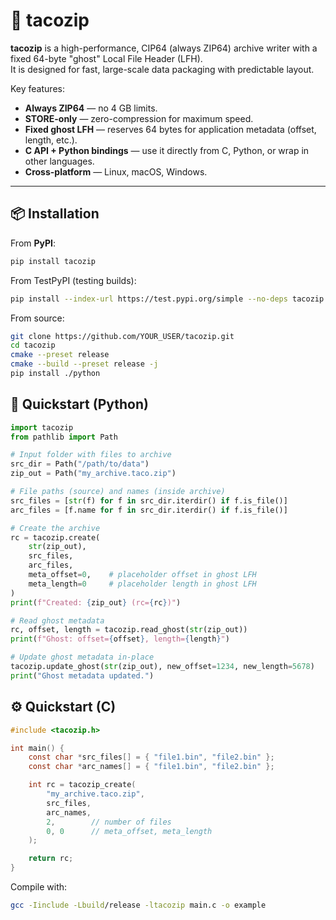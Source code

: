 # 🥙 tacozip

**tacozip** is a high-performance, CIP64 (always ZIP64) archive writer with a fixed 64-byte "ghost" Local File Header (LFH).  
It is designed for fast, large-scale data packaging with predictable layout.

Key features:
- **Always ZIP64** — no 4 GB limits.
- **STORE-only** — zero-compression for maximum speed.
- **Fixed ghost LFH** — reserves 64 bytes for application metadata (offset, length, etc.).
- **C API + Python bindings** — use it directly from C, Python, or wrap in other languages.
- **Cross-platform** — Linux, macOS, Windows.

---

## 📦 Installation

From **PyPI**:

```bash
pip install tacozip
```

From TestPyPI (testing builds):

```bash
pip install --index-url https://test.pypi.org/simple --no-deps tacozip
```

From source:

```bash
git clone https://github.com/YOUR_USER/tacozip.git
cd tacozip
cmake --preset release
cmake --build --preset release -j
pip install ./python
```

## 🚀 Quickstart (Python)


```python
import tacozip
from pathlib import Path

# Input folder with files to archive
src_dir = Path("/path/to/data")
zip_out = Path("my_archive.taco.zip")

# File paths (source) and names (inside archive)
src_files = [str(f) for f in src_dir.iterdir() if f.is_file()]
arc_files = [f.name for f in src_dir.iterdir() if f.is_file()]

# Create the archive
rc = tacozip.create(
    str(zip_out),
    src_files,
    arc_files,
    meta_offset=0,    # placeholder offset in ghost LFH
    meta_length=0     # placeholder length in ghost LFH
)
print(f"Created: {zip_out} (rc={rc})")

# Read ghost metadata
rc, offset, length = tacozip.read_ghost(str(zip_out))
print(f"Ghost: offset={offset}, length={length}")

# Update ghost metadata in-place
tacozip.update_ghost(str(zip_out), new_offset=1234, new_length=5678)
print("Ghost metadata updated.")
```

## ⚙️ Quickstart (C)


```c
#include <tacozip.h>

int main() {
    const char *src_files[] = { "file1.bin", "file2.bin" };
    const char *arc_names[] = { "file1.bin", "file2.bin" };

    int rc = tacozip_create(
        "my_archive.taco.zip",
        src_files,
        arc_names,
        2,        // number of files
        0, 0      // meta_offset, meta_length
    );

    return rc;
}
```


Compile with:


```bash
gcc -Iinclude -Lbuild/release -ltacozip main.c -o example
```
